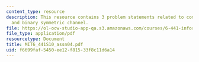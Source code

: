 ```yaml
---
content_type: resource
description: This resource contains 3 problem statements related to composite channel
  and binary symmetric channel.
file: https://ol-ocw-studio-app-qa.s3.amazonaws.com/courses/6-441-information-theory-spring-2010/f6699faf5450ee12f81533f8c11d6a14_MIT6_441S10_assn04.pdf
file_type: application/pdf
resourcetype: Document
title: MIT6_441S10_assn04.pdf
uid: f6699faf-5450-ee12-f815-33f8c11d6a14
---
```

